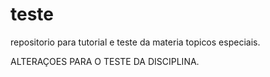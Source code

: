 # teste
repositorio para tutorial e teste da materia topicos especiais.


ALTERAÇOES PARA O TESTE DA DISCIPLINA.

